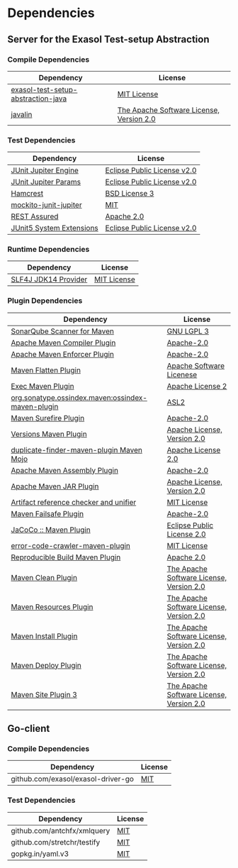<!-- @formatter:off -->
# Dependencies

## Server for the Exasol Test-setup Abstraction

### Compile Dependencies

| Dependency                              | License                                       |
| --------------------------------------- | --------------------------------------------- |
| [exasol-test-setup-abstraction-java][0] | [MIT License][1]                              |
| [javalin][2]                            | [The Apache Software License, Version 2.0][3] |

### Test Dependencies

| Dependency                     | License                           |
| ------------------------------ | --------------------------------- |
| [JUnit Jupiter Engine][4]      | [Eclipse Public License v2.0][5]  |
| [JUnit Jupiter Params][4]      | [Eclipse Public License v2.0][5]  |
| [Hamcrest][6]                  | [BSD License 3][7]                |
| [mockito-junit-jupiter][8]     | [MIT][9]                          |
| [REST Assured][10]             | [Apache 2.0][11]                  |
| [JUnit5 System Extensions][12] | [Eclipse Public License v2.0][13] |

### Runtime Dependencies

| Dependency                 | License           |
| -------------------------- | ----------------- |
| [SLF4J JDK14 Provider][14] | [MIT License][15] |

### Plugin Dependencies

| Dependency                                              | License                                       |
| ------------------------------------------------------- | --------------------------------------------- |
| [SonarQube Scanner for Maven][16]                       | [GNU LGPL 3][17]                              |
| [Apache Maven Compiler Plugin][18]                      | [Apache-2.0][19]                              |
| [Apache Maven Enforcer Plugin][20]                      | [Apache-2.0][19]                              |
| [Maven Flatten Plugin][21]                              | [Apache Software Licenese][19]                |
| [Exec Maven Plugin][22]                                 | [Apache License 2][19]                        |
| [org.sonatype.ossindex.maven:ossindex-maven-plugin][23] | [ASL2][3]                                     |
| [Maven Surefire Plugin][24]                             | [Apache-2.0][19]                              |
| [Versions Maven Plugin][25]                             | [Apache License, Version 2.0][19]             |
| [duplicate-finder-maven-plugin Maven Mojo][26]          | [Apache License 2.0][11]                      |
| [Apache Maven Assembly Plugin][27]                      | [Apache-2.0][19]                              |
| [Apache Maven JAR Plugin][28]                           | [Apache License, Version 2.0][19]             |
| [Artifact reference checker and unifier][29]            | [MIT License][30]                             |
| [Maven Failsafe Plugin][31]                             | [Apache-2.0][19]                              |
| [JaCoCo :: Maven Plugin][32]                            | [Eclipse Public License 2.0][33]              |
| [error-code-crawler-maven-plugin][34]                   | [MIT License][35]                             |
| [Reproducible Build Maven Plugin][36]                   | [Apache 2.0][3]                               |
| [Maven Clean Plugin][37]                                | [The Apache Software License, Version 2.0][3] |
| [Maven Resources Plugin][38]                            | [The Apache Software License, Version 2.0][3] |
| [Maven Install Plugin][39]                              | [The Apache Software License, Version 2.0][3] |
| [Maven Deploy Plugin][40]                               | [The Apache Software License, Version 2.0][3] |
| [Maven Site Plugin 3][41]                               | [The Apache Software License, Version 2.0][3] |

## Go-client

### Compile Dependencies

| Dependency                         | License   |
| ---------------------------------- | --------- |
| github.com/exasol/exasol-driver-go | [MIT][42] |

### Test Dependencies

| Dependency                  | License   |
| --------------------------- | --------- |
| github.com/antchfx/xmlquery | [MIT][43] |
| github.com/stretchr/testify | [MIT][44] |
| gopkg.in/yaml.v3            | [MIT][45] |

[0]: https://github.com/exasol/exasol-test-setup-abstraction-java/
[1]: https://github.com/exasol/exasol-test-setup-abstraction-java/blob/main/LICENSE
[2]: https://javalin.io/
[3]: http://www.apache.org/licenses/LICENSE-2.0.txt
[4]: https://junit.org/junit5/
[5]: https://www.eclipse.org/legal/epl-v20.html
[6]: http://hamcrest.org/JavaHamcrest/
[7]: http://opensource.org/licenses/BSD-3-Clause
[8]: https://github.com/mockito/mockito
[9]: https://github.com/mockito/mockito/blob/main/LICENSE
[10]: http://code.google.com/p/rest-assured
[11]: http://www.apache.org/licenses/LICENSE-2.0.html
[12]: https://github.com/itsallcode/junit5-system-extensions
[13]: http://www.eclipse.org/legal/epl-v20.html
[14]: http://www.slf4j.org
[15]: http://www.opensource.org/licenses/mit-license.php
[16]: http://sonarsource.github.io/sonar-scanner-maven/
[17]: http://www.gnu.org/licenses/lgpl.txt
[18]: https://maven.apache.org/plugins/maven-compiler-plugin/
[19]: https://www.apache.org/licenses/LICENSE-2.0.txt
[20]: https://maven.apache.org/enforcer/maven-enforcer-plugin/
[21]: https://www.mojohaus.org/flatten-maven-plugin/
[22]: https://www.mojohaus.org/exec-maven-plugin
[23]: https://sonatype.github.io/ossindex-maven/maven-plugin/
[24]: https://maven.apache.org/surefire/maven-surefire-plugin/
[25]: https://www.mojohaus.org/versions/versions-maven-plugin/
[26]: https://basepom.github.io/duplicate-finder-maven-plugin
[27]: https://maven.apache.org/plugins/maven-assembly-plugin/
[28]: https://maven.apache.org/plugins/maven-jar-plugin/
[29]: https://github.com/exasol/artifact-reference-checker-maven-plugin/
[30]: https://github.com/exasol/artifact-reference-checker-maven-plugin/blob/main/LICENSE
[31]: https://maven.apache.org/surefire/maven-failsafe-plugin/
[32]: https://www.jacoco.org/jacoco/trunk/doc/maven.html
[33]: https://www.eclipse.org/legal/epl-2.0/
[34]: https://github.com/exasol/error-code-crawler-maven-plugin/
[35]: https://github.com/exasol/error-code-crawler-maven-plugin/blob/main/LICENSE
[36]: http://zlika.github.io/reproducible-build-maven-plugin
[37]: http://maven.apache.org/plugins/maven-clean-plugin/
[38]: http://maven.apache.org/plugins/maven-resources-plugin/
[39]: http://maven.apache.org/plugins/maven-install-plugin/
[40]: http://maven.apache.org/plugins/maven-deploy-plugin/
[41]: http://maven.apache.org/plugins/maven-site-plugin/
[42]: https://github.com/exasol/exasol-driver-go/blob/v1.0.0/LICENSE
[43]: https://github.com/antchfx/xmlquery/blob/HEAD/LICENSE
[44]: https://github.com/stretchr/testify/blob/HEAD/LICENSE
[45]: https://github.com/go-yaml/yaml/blob/v3.0.1/LICENSE
